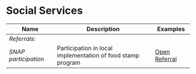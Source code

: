 # Social Services

| Name | Description | Examples |
| --- | --- | --- |
| *Referrals:*	
| *SNAP participation* |	Participation in local implementation of food stamp program | [Open Referral](https://www.codeforamerica.org/our-work/data-formats/openreferral/) |
